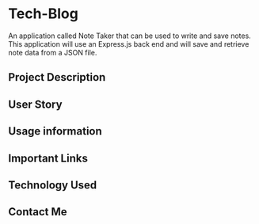 # Tech-Blog

An application called Note Taker that can be used to write and save notes. This application will use an Express.js back end and will save and retrieve note data from a JSON file.

## Project Description

## User Story

## Usage information

## Important Links

## Technology Used

## Contact Me
